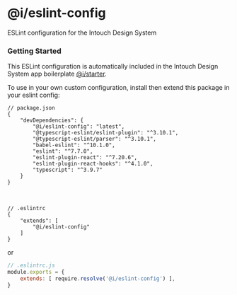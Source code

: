 # @i/eslint-config

ESLint configuration for the Intouch Design System


### Getting Started

This ESLint configuration is automatically included in the Intouch Design System app boilerplate [@i/starter](https://intazdoweb.intouchsol.com/IntouchDesignSystem/IntouchDesignSystem/_git/starter).

To use in your own custom configuration, install then extend this package in your eslint config:

```jsonc
// package.json
{
    "devDependencies": {
        "@i/eslint-config": "latest",
        "@typescript-eslint/eslint-plugin": "^3.10.1",
        "@typescript-eslint/parser": "^3.10.1",
        "babel-eslint": "^10.1.0",
        "eslint": "^7.7.0",
        "eslint-plugin-react": "^7.20.6",
        "eslint-plugin-react-hooks": "^4.1.0",
        "typescript": "^3.9.7"
    }
}
```
<br>

```jsonc
// .eslintrc
{
    "extends": [
        "@i/eslint-config"
    ]
}
```

or

```js
// .eslintrc.js
module.exports = {
    extends: [ require.resolve('@i/eslint-config') ],
}
```